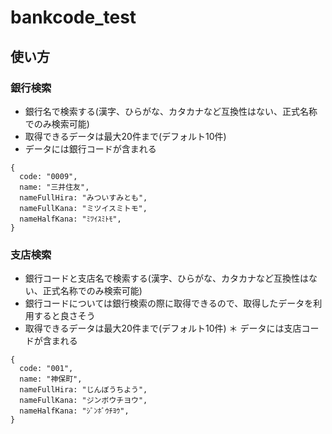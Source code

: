 # bankcode_test

## 使い方

### 銀行検索
* 銀行名で検索する(漢字、ひらがな、カタカナなど互換性はない、正式名称でのみ検索可能)
* 取得できるデータは最大20件まで(デフォルト10件)
* データには銀行コードが含まれる
```
{
  code: "0009",
  name: "三井住友",
  nameFullHira: "みついすみとも",
  nameFullKana: "ミツイスミトモ",
  nameHalfKana: "ﾐﾂｲｽﾐﾄﾓ",
}
```

### 支店検索
* 銀行コードと支店名で検索する(漢字、ひらがな、カタカナなど互換性はない、正式名称でのみ検索可能)
* 銀行コードについては銀行検索の際に取得できるので、取得したデータを利用すると良さそう
* 取得できるデータは最大20件まで(デフォルト10件)
＊ データには支店コードが含まれる
```
{
  code: "001",
  name: "神保町",
  nameFullHira: "じんぼうちよう",
  nameFullKana: "ジンボウチヨウ",
  nameHalfKana: "ｼﾞﾝﾎﾞｳﾁﾖｳ",
}
```
